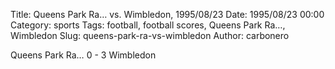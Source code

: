 Title: Queens Park Ra… vs. Wimbledon, 1995/08/23
Date: 1995/08/23 00:00
Category: sports
Tags: football, football scores, Queens Park Ra…, Wimbledon
Slug: queens-park-ra-vs-wimbledon
Author: carbonero


Queens Park Ra… 0 - 3 Wimbledon
